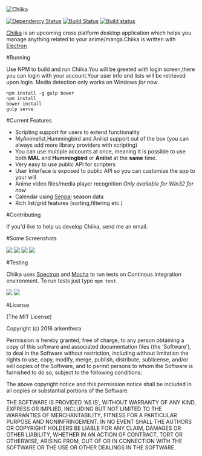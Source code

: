![Chiika](https://raw.githubusercontent.com/arkenthera/Chiika/master/resources/icon.png)

[![Dependency Status](https://david-dm.org/arkenthera/chiika.svg)](https://david-dm.org/arkenthera/chiika)
[![Build Status](https://travis-ci.org/arkenthera/Chiika.svg?branch=master)](https://travis-ci.org/arkenthera/Chiika)
[![Build status](https://ci.appveyor.com/api/projects/status/y28jtt8iic29kbon?svg=true)](https://ci.appveyor.com/project/arkenthera/chiika)


[Chiika](http://chiika.moe/) is an upcoming cross platform desktop application which helps you manage anything related to your anime/manga.Chiika is written with [Electron](https://github.com/atom/electron)

#Running

Use NPM to build and run Chiika.You will be greeted with login screen,there you can login with your account.Your user info and lists will be retrieved upon login. Media detection only works on Windows *for now*.

```
npm install -g gulp bower
npm install
bower install
gulp serve

```

#Current Features

- Scripting support for users to extend functionality
- MyAnimelist,Hummingbird and Anilist support out of the box (you can always add more library providers with scripting)
- You can use multiple accounts at once, meaning it is possible to use both **MAL** and **Hummingbird** or **Anilist** at the **same** time.
- Very easy to use public API for scripters
- User Interface is exposed to public API so you can customize the app to your will
- Anime video files/media player recognition *Only available for Win32 for now*
- Calendar using [Senpai](http://senpai.moe) season data
- Rich list/grid features (sorting,filtering etc.)


#Contributing

If you'd like to help us develop Chiika, send me an email.


#Some Screenshots

![](http://i.imgur.com/19IDz05.png)
![](http://i.imgur.com/V6EBgsk.png)
![](http://i.imgur.com/97veusb.png)
![](http://i.imgur.com/JlDAlkK.png)

#Testing

Chiika uses [Spectron](https://github.com/electron/spectron) and [Mocha](https://mochajs.org) to run tests on Continous Integration environment.
To run tests just type ```npm test```.


![](http://i.imgur.com/2ZB21Dp.png)
![](http://i.imgur.com/jVTHOYO.png)

#License

(The MIT License)

Copyright (c) 2016 arkenthera

Permission is hereby granted, free of charge, to any person obtaining a copy of this software and associated documentation files (the 'Software'), to deal in the Software without restriction, including without limitation the rights to use, copy, modify, merge, publish, distribute, sublicense, and/or sell copies of the Software, and to permit persons to whom the Software is furnished to do so, subject to the following conditions:

The above copyright notice and this permission notice shall be included in all copies or substantial portions of the Software.

THE SOFTWARE IS PROVIDED 'AS IS', WITHOUT WARRANTY OF ANY KIND, EXPRESS OR IMPLIED, INCLUDING BUT NOT LIMITED TO THE WARRANTIES OF MERCHANTABILITY, FITNESS FOR A PARTICULAR PURPOSE AND NONINFRINGEMENT. IN NO EVENT SHALL THE AUTHORS OR COPYRIGHT HOLDERS BE LIABLE FOR ANY CLAIM, DAMAGES OR OTHER LIABILITY, WHETHER IN AN ACTION OF CONTRACT, TORT OR OTHERWISE, ARISING FROM, OUT OF OR IN CONNECTION WITH THE SOFTWARE OR THE USE OR OTHER DEALINGS IN THE SOFTWARE.
